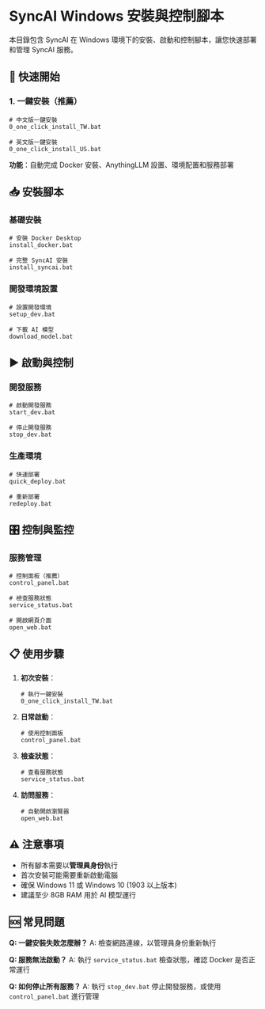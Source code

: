 # SyncAI Windows 安裝與控制腳本

本目錄包含 SyncAI 在 Windows 環境下的安裝、啟動和控制腳本，讓您快速部署和管理 SyncAI 服務。

## 🚀 快速開始

### 1. 一鍵安裝（推薦）

```batch
# 中文版一鍵安裝
0_one_click_install_TW.bat

# 英文版一鍵安裝  
0_one_click_install_US.bat
```

**功能**：自動完成 Docker 安裝、AnythingLLM 設置、環境配置和服務部署

## 📥 安裝腳本

### 基礎安裝
```batch
# 安裝 Docker Desktop
install_docker.bat

# 完整 SyncAI 安裝
install_syncai.bat
```

### 開發環境設置
```batch
# 設置開發環境
setup_dev.bat

# 下載 AI 模型
download_model.bat
```

## ▶️ 啟動與控制

### 開發服務
```batch
# 啟動開發服務
start_dev.bat

# 停止開發服務
stop_dev.bat
```

### 生產環境
```batch
# 快速部署
quick_deploy.bat

# 重新部署
redeploy.bat
```

## 🎛️ 控制與監控

### 服務管理
```batch
# 控制面板（推薦）
control_panel.bat

# 檢查服務狀態
service_status.bat

# 開啟網頁介面
open_web.bat
```

## 📋 使用步驟

1. **初次安裝**：
   ```batch
   # 執行一鍵安裝
   0_one_click_install_TW.bat
   ```

2. **日常啟動**：
   ```batch
   # 使用控制面板
   control_panel.bat
   ```

3. **檢查狀態**：
   ```batch
   # 查看服務狀態
   service_status.bat
   ```

4. **訪問服務**：
   ```batch
   # 自動開啟瀏覽器
   open_web.bat
   ```

## ⚠️ 注意事項

- 所有腳本需要以**管理員身份**執行
- 首次安裝可能需要重新啟動電腦
- 確保 Windows 11 或 Windows 10 (1903 以上版本)
- 建議至少 8GB RAM 用於 AI 模型運行

## 🆘 常見問題

**Q: 一鍵安裝失敗怎麼辦？**
A: 檢查網路連線，以管理員身份重新執行

**Q: 服務無法啟動？**
A: 執行 `service_status.bat` 檢查狀態，確認 Docker 是否正常運行

**Q: 如何停止所有服務？**
A: 執行 `stop_dev.bat` 停止開發服務，或使用 `control_panel.bat` 進行管理
